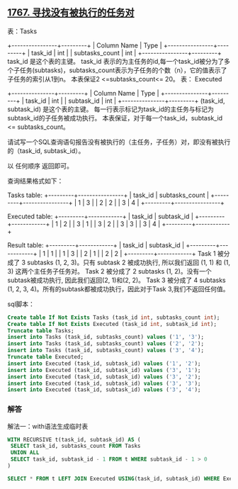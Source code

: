 ## [1767. 寻找没有被执行的任务对](https://leetcode-cn.com/problems/find-the-subtasks-that-did-not-execute/)

表：Tasks

+----------------+---------+
| Column Name    | Type    |
+----------------+---------+
| task_id        | int     |
| subtasks_count | int     |
+----------------+---------+
task_id 是这个表的主键。
task_id 表示的为主任务的id,每一个task_id被分为了多个子任务(subtasks)，subtasks_count表示为子任务的个数（n），它的值表示了子任务的索引从1到n。
本表保证2 <=subtasks_count<= 20。
表： Executed

+---------------+---------+
| Column Name   | Type    |
+---------------+---------+
| task_id       | int     |
| subtask_id    | int     |
+---------------+---------+
(task_id, subtask_id) 是这个表的主键。
每一行表示标记为task_id的主任务与标记为subtask_id的子任务被成功执行。
本表保证，对于每一个task_id，subtask_id <= subtasks_count。


请试写一个SQL查询语句报告没有被执行的（主任务，子任务）对，即没有被执行的（task_id, subtask_id）。

以 任何顺序 返回即可。

查询结果格式如下：

Tasks table:
+---------+----------------+
| task_id | subtasks_count |
+---------+----------------+
| 1       | 3              |
| 2       | 2              |
| 3       | 4              |
+---------+----------------+

Executed table:
+---------+------------+
| task_id | subtask_id |
+---------+------------+
| 1       | 2          |
| 3       | 1          |
| 3       | 2          |
| 3       | 3          |
| 3       | 4          |
+---------+------------+

Result table:
+---------+------------+
| task_id | subtask_id |
+---------+------------+
| 1       | 1          |
| 1       | 3          |
| 2       | 1          |
| 2       | 2          |
+---------+------------+
Task 1 被分成了 3 subtasks (1, 2, 3)。只有 subtask 2 被成功执行, 所以我们返回 (1, 1) 和 (1, 3) 这两个主任务子任务对。
Task 2 被分成了 2 subtasks (1, 2)。没有一个subtask被成功执行, 因此我们返回(2, 1)和(2, 2)。
Task 3 被分成了 4 subtasks (1, 2, 3, 4)。所有的subtask都被成功执行，因此对于Task 3,我们不返回任何值。

sql脚本：

```sql
Create table If Not Exists Tasks (task_id int, subtasks_count int);
Create table If Not Exists Executed (task_id int, subtask_id int);
Truncate table Tasks;
insert into Tasks (task_id, subtasks_count) values ('1', '3');
insert into Tasks (task_id, subtasks_count) values ('2', '2');
insert into Tasks (task_id, subtasks_count) values ('3', '4');
Truncate table Executed;
insert into Executed (task_id, subtask_id) values ('1', '2');
insert into Executed (task_id, subtask_id) values ('3', '1');
insert into Executed (task_id, subtask_id) values ('3', '2');
insert into Executed (task_id, subtask_id) values ('3', '3');
insert into Executed (task_id, subtask_id) values ('3', '4');
```

### 解答

解法一：with语法生成临时表

```sql
WITH RECURSIVE t(task_id, subtask_id) AS (
 SELECT task_id, subtasks_count FROM Tasks
 UNION ALL
 SELECT task_id, subtask_id - 1 FROM t WHERE subtask_id - 1 > 0
)

SELECT * FROM t LEFT JOIN Executed USING(task_id, subtask_id) WHERE Executed.subtask_id IS NULL ORDER BY task_id, subtask_id;
```

